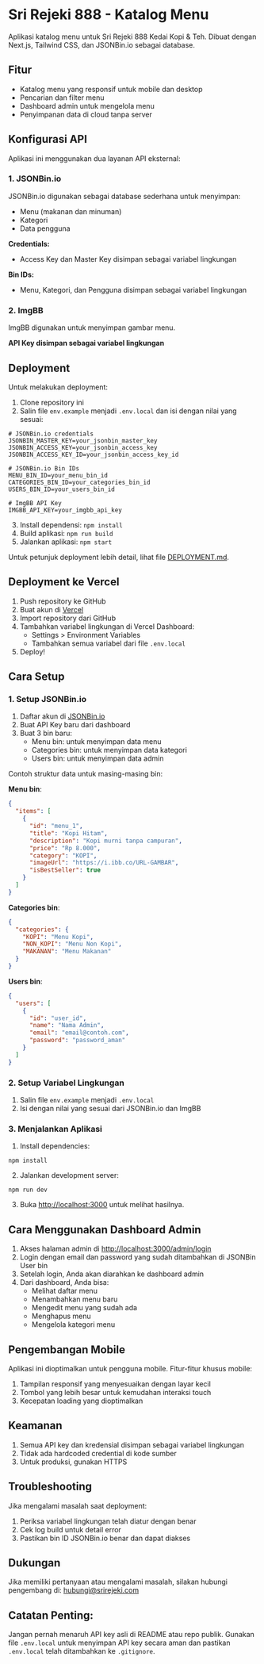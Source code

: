 # Sri Rejeki 888 - Katalog Menu

Aplikasi katalog menu untuk Sri Rejeki 888 Kedai Kopi & Teh. Dibuat dengan Next.js, Tailwind CSS, dan JSONBin.io sebagai database.

## Fitur

- Katalog menu yang responsif untuk mobile dan desktop
- Pencarian dan filter menu
- Dashboard admin untuk mengelola menu
- Penyimpanan data di cloud tanpa server

## Konfigurasi API

Aplikasi ini menggunakan dua layanan API eksternal:

### 1. JSONBin.io

JSONBin.io digunakan sebagai database sederhana untuk menyimpan:
- Menu (makanan dan minuman)
- Kategori
- Data pengguna

**Credentials:**
- Access Key dan Master Key disimpan sebagai variabel lingkungan

**Bin IDs:**
- Menu, Kategori, dan Pengguna disimpan sebagai variabel lingkungan

### 2. ImgBB

ImgBB digunakan untuk menyimpan gambar menu.

**API Key disimpan sebagai variabel lingkungan**

## Deployment

Untuk melakukan deployment:

1. Clone repository ini
2. Salin file `env.example` menjadi `.env.local` dan isi dengan nilai yang sesuai:
```
# JSONBin.io credentials
JSONBIN_MASTER_KEY=your_jsonbin_master_key
JSONBIN_ACCESS_KEY=your_jsonbin_access_key
JSONBIN_ACCESS_KEY_ID=your_jsonbin_access_key_id

# JSONBin.io Bin IDs
MENU_BIN_ID=your_menu_bin_id
CATEGORIES_BIN_ID=your_categories_bin_id
USERS_BIN_ID=your_users_bin_id

# ImgBB API Key
IMGBB_API_KEY=your_imgbb_api_key
```
3. Install dependensi: `npm install`
4. Build aplikasi: `npm run build`
5. Jalankan aplikasi: `npm start`

Untuk petunjuk deployment lebih detail, lihat file [DEPLOYMENT.md](DEPLOYMENT.md).

## Deployment ke Vercel

1. Push repository ke GitHub
2. Buat akun di [Vercel](https://vercel.com/)
3. Import repository dari GitHub
4. Tambahkan variabel lingkungan di Vercel Dashboard:
   - Settings > Environment Variables
   - Tambahkan semua variabel dari file `.env.local`
5. Deploy!

## Cara Setup

### 1. Setup JSONBin.io

1. Daftar akun di [JSONBin.io](https://jsonbin.io/)
2. Buat API Key baru dari dashboard
3. Buat 3 bin baru:
   - Menu bin: untuk menyimpan data menu 
   - Categories bin: untuk menyimpan data kategori
   - Users bin: untuk menyimpan data admin

Contoh struktur data untuk masing-masing bin:

**Menu bin**:
```json
{
  "items": [
    {
      "id": "menu_1",
      "title": "Kopi Hitam",
      "description": "Kopi murni tanpa campuran",
      "price": "Rp 8.000",
      "category": "KOPI",
      "imageUrl": "https://i.ibb.co/URL-GAMBAR",
      "isBestSeller": true
    }
  ]
}
```

**Categories bin**:
```json
{
  "categories": {
    "KOPI": "Menu Kopi",
    "NON_KOPI": "Menu Non Kopi", 
    "MAKANAN": "Menu Makanan"
  }
}
```

**Users bin**:
```json
{
  "users": [
    {
      "id": "user_id",
      "name": "Nama Admin",
      "email": "email@contoh.com",
      "password": "password_aman"
    }
  ]
}
```

### 2. Setup Variabel Lingkungan

1. Salin file `env.example` menjadi `.env.local`
2. Isi dengan nilai yang sesuai dari JSONBin.io dan ImgBB

### 3. Menjalankan Aplikasi

1. Install dependencies:
```
npm install
```

2. Jalankan development server:
```
npm run dev
```

3. Buka [http://localhost:3000](http://localhost:3000) untuk melihat hasilnya.

## Cara Menggunakan Dashboard Admin

1. Akses halaman admin di [http://localhost:3000/admin/login](http://localhost:3000/admin/login)
2. Login dengan email dan password yang sudah ditambahkan di JSONBin User bin
3. Setelah login, Anda akan diarahkan ke dashboard admin
4. Dari dashboard, Anda bisa:
   - Melihat daftar menu
   - Menambahkan menu baru
   - Mengedit menu yang sudah ada
   - Menghapus menu
   - Mengelola kategori menu

## Pengembangan Mobile

Aplikasi ini dioptimalkan untuk pengguna mobile. Fitur-fitur khusus mobile:

1. Tampilan responsif yang menyesuaikan dengan layar kecil
2. Tombol yang lebih besar untuk kemudahan interaksi touch
3. Kecepatan loading yang dioptimalkan

## Keamanan

1. Semua API key dan kredensial disimpan sebagai variabel lingkungan
2. Tidak ada hardcoded credential di kode sumber
3. Untuk produksi, gunakan HTTPS

## Troubleshooting

Jika mengalami masalah saat deployment:
1. Periksa variabel lingkungan telah diatur dengan benar
2. Cek log build untuk detail error
3. Pastikan bin ID JSONBin.io benar dan dapat diakses

## Dukungan

Jika memiliki pertanyaan atau mengalami masalah, silakan hubungi pengembang di:
[hubungi@srirejeki.com](mailto:hubungi@srirejeki.com)

## Catatan Penting:
Jangan pernah menaruh API key asli di README atau repo publik. Gunakan file `.env.local` untuk menyimpan API key secara aman dan pastikan `.env.local` telah ditambahkan ke `.gitignore`.
